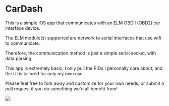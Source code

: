 CarDash
=======

This is a simple iOS app that communicates with an ELM OBDII (OBD2) car interface device.

The ELM module(s) supported are network to serial interfaces that use wifi to communicate.

Therefore, the communication method is just a simple serial socket, with data parsing.

This app is extremely basic; I only pull the PIDs I personally care about, and the UI is tailored for only my own use.

Please feel free to fork away and customize for your own needs, or submit a pull request if you do something we'd all benefit from!

![](https://raw.githubusercontent.com/jeffmcfadden/CarDash/master/CarDash/screenshot-01.png)
